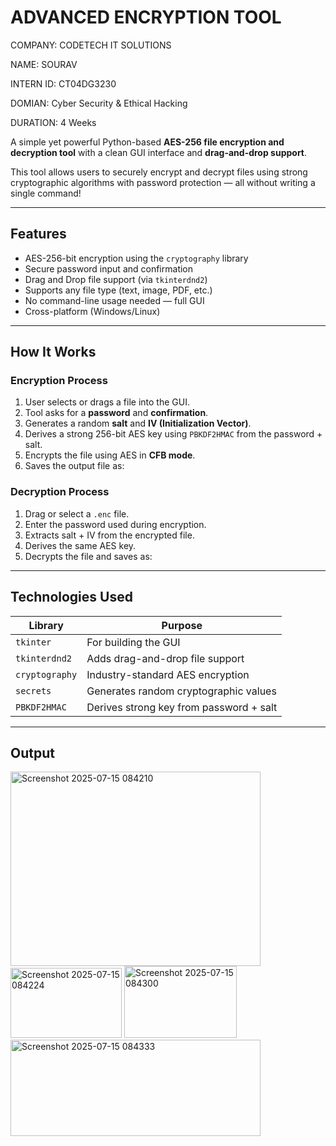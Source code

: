 # ADVANCED ENCRYPTION TOOL

COMPANY: CODETECH IT SOLUTIONS

NAME: SOURAV

INTERN ID: CT04DG3230

DOMIAN: Cyber Security & Ethical Hacking

DURATION: 4 Weeks

A simple yet powerful Python-based **AES-256 file encryption and decryption tool** with a clean GUI interface and **drag-and-drop support**.

This tool allows users to securely encrypt and decrypt files using strong cryptographic algorithms with password protection — all without writing a single command!

---

## Features

-  AES-256-bit encryption using the `cryptography` library
-  Secure password input and confirmation
-  Drag and Drop file support (via `tkinterdnd2`)
-  Supports any file type (text, image, PDF, etc.)
-  No command-line usage needed — full GUI
-  Cross-platform (Windows/Linux)

---

## How It Works

### **Encryption Process**
1. User selects or drags a file into the GUI.
2. Tool asks for a **password** and **confirmation**.
3. Generates a random **salt** and **IV (Initialization Vector)**.
4. Derives a strong 256-bit AES key using `PBKDF2HMAC` from the password + salt.
5. Encrypts the file using AES in **CFB mode**.
6. Saves the output file as:  


### **Decryption Process**
1. Drag or select a `.enc` file.
2. Enter the password used during encryption.
3. Extracts salt + IV from the encrypted file.
4. Derives the same AES key.
5. Decrypts the file and saves as:  

---

## Technologies Used

| Library | Purpose |
|--------|---------|
| `tkinter` | For building the GUI |
| `tkinterdnd2` | Adds drag-and-drop file support |
| `cryptography` | Industry-standard AES encryption |
| `secrets` | Generates random cryptographic values |
| `PBKDF2HMAC` | Derives strong key from password + salt |

---

## Output

<img width="400" height="311" alt="Screenshot 2025-07-15 084210" src="https://github.com/user-attachments/assets/e3616312-4af9-4019-a448-7acabfb42e74" />


<img width="178" height="112" alt="Screenshot 2025-07-15 084224" src="https://github.com/user-attachments/assets/0b7ae66a-bac7-4b58-be61-33258066ddbb" />


<img width="180" height="115" alt="Screenshot 2025-07-15 084300" src="https://github.com/user-attachments/assets/26f7f49c-6942-4fcc-8cd4-ebfeb1d7a7de" />


<img width="400" height="154" alt="Screenshot 2025-07-15 084333" src="https://github.com/user-attachments/assets/ceabc6b5-cb67-4763-b939-ec6a37d4fd2f" />



